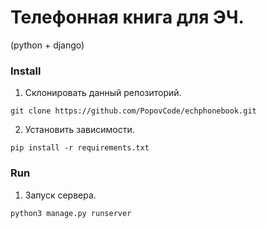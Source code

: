 # Телефонная книга для ЭЧ.
(python + django)

### Install
1. Склонировать данный репозиторий.
```
git clone https://github.com/PopovCode/echphonebook.git
```
2. Установить зависимости.
```
pip install -r requirements.txt
```

### Run
1. Запуск сервера.
```
python3 manage.py runserver
```
